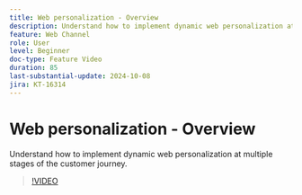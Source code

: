 ```yaml
---
title: Web personalization - Overview
description: Understand how to implement dynamic web personalization at multiple stages of the customer journey.
feature: Web Channel
role: User
level: Beginner
doc-type: Feature Video
duration: 85
last-substantial-update: 2024-10-08
jira: KT-16314
---
```


# Web personalization - Overview

Understand how to implement dynamic web personalization at multiple stages of the customer journey.

>[!VIDEO](https://video.tv.adobe.com/v/3432678/?learn=on)
